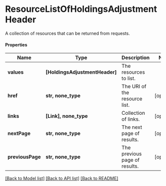 # ResourceListOfHoldingsAdjustmentHeader

A collection of resources that can be returned from requests.

#### Properties
Name | Type | Description | Notes
------------ | ------------- | ------------- | -------------
**values** | **[HoldingsAdjustmentHeader]** | The resources to list. | 
**href** | **str, none_type** | The URI of the resource list. | [optional] 
**links** | **[Link], none_type** | Collection of links. | [optional] 
**nextPage** | **str, none_type** | The next page of results. | [optional] 
**previousPage** | **str, none_type** | The previous page of results. | [optional] 

[[Back to Model list]](../README.md#documentation-for-models) [[Back to API list]](../README.md#documentation-for-api-endpoints) [[Back to README]](../README.md)

